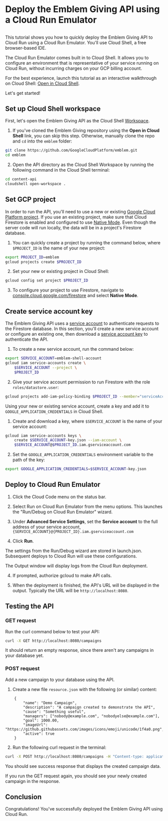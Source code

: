 # Deploy the Emblem Giving API using a Cloud Run Emulator
##
This tutorial shows you how to quickly deploy the Emblem Giving API to Cloud Run using a Cloud Run Emulator. You'll use Cloud Shell, a free browser-based IDE.

The Cloud Run Emulator comes built in to Cloud Shell. It allows you to configure an environment that is representative of your service running on Cloud Run, without incurring charges on your GCP billing account.

For the best experience, launch this tutorial as an interactive walkthrough on Cloud Shell: [Open in Cloud Shell](https://ssh.cloud.google.com/cloudshell/editor?cloudshell_git_repo=https://github.com/GoogleCloudPlatform/emblem&cloudshell_git_branch=main&cloudshell_tutorial=docs/tutorials/api.md). 

Let's get started!

## Set up Cloud Shell workspace
First, let's open the Emblem Giving API as the Cloud Shell [Workspace](https://cloud.google.com/shell/docs/workspaces).

1. If you've cloned the Emblem Giving repository using the **Open in Cloud Shell** link, you can skip this step. Otherwise, manually clone the repo and `cd` into the `emblem` folder:
```bash
git clone https://github.com/GoogleCloudPlatform/emblem.git
cd emblem
```

2. Open the API directory as the Cloud Shell Workspace by running the following command in the Cloud Shell <walkthrough-editor-spotlight spotlightId='menu-terminal'>terminal</walkthrough-editor-spotlight>:
```bash
cd content-api
cloudshell open-workspace .
```

## Set GCP project

In order to run the API, you'll need to use a new or existing [Google Cloud Platform project](https://cloud.google.com/resource-manager/docs/creating-managing-projects). If you use an existing project, make sure that Cloud Firestore is enabled and configured to use [Native Mode](https://cloud.google.com/datastore/docs/firestore-or-datastore). Even though the server code will run locally, the data will be in a project's Firestore database.

1. You can quickly create a project by running the command below, where `$PROJECT_ID` is the name of your new project:

```bash
export PROJECT_ID=emblem
gcloud projects create $PROJECT_ID
```

2. Set your new or existing project in Cloud Shell:
```bash
gcloud config set project $PROJECT_ID
```

3. To configure your project to use Firestore, navigate to [console.cloud.google.com/firestore](console.cloud.google.com/firestore) and select **Native Mode**.


## Create service account key

The Emblem Giving API uses a [service account](https://cloud.google.com/iam/docs/creating-managing-service-accounts) to authenticate requests to the Firestore database. In this section, you'll create a new service account or configure an existing one, then download a [service account key](https://cloud.google.com/iam/docs/creating-managing-service-account-keys) to authenticate the API. 

1. To create a new service account, run the command below:
```bash
export SERVICE_ACCOUNT=emblem-shell-account
gcloud iam service-accounts create \
    $SERVICE_ACCOUNT --project \
    $PROJECT_ID
```

2. Give your service account permission to run Firestore with the role `roles/datastore.user`:
```bash
gcloud projects add-iam-policy-binding $PROJECT_ID --member="serviceAccount:$SERVICE_ACCOUNT@$PROJECT_ID.iam.gserviceaccount.com" --role="roles/datastore.user"
```

Using your new or existing service account, create a key and add it to `GOOGLE_APPLICATION_CREDENTIALS` in Cloud Shell.

1. Create and download a key, where `$SERVICE_ACCOUNT` is the name of your service account:
```bash
gcloud iam service-accounts keys \
    create $SERVICE_ACCOUNT-key.json --iam-account \
    $SERVICE_ACCOUNT@$PROJECT_ID.iam.gserviceaccount.com
```

2. Set the `GOOGLE_APPLICATION_CREDENTIALS` environment variable to the path of the key:
```bash
export GOOGLE_APPLICATION_CREDENTIALS=$SERVICE_ACCOUNT-key.json
```


## Deploy to Cloud Run Emulator

1. Click the <walkthrough-editor-spotlight spotlightId="cloud-code-status-bar">Cloud Code menu</walkthrough-editor-spotlight> on the status bar.

2. Select <walkthrough-editor-spotlight spotlightId="cloud-code-run-on-cloud-run-emulator">Run on Cloud Run Emulator</walkthrough-editor-spotlight> from the menu options. This launches the "Run/Debug on Cloud Run Emulator" wizard.

3. Under **Advanced Service Settings**, set the **Service account** to the full address of your service account, `{SERVICE_ACCOUNT}@{PROJECT_ID}.iam.gserviceaccount.com`

3. Click **Run**.    

The settings from the Run/Debug wizard are stored in <walkthrough-editor-open-file filePath='./.theia/launch.json'>launch.json</walkthrough-editor-open-file>. Subsequent deploys to Cloud Run will use these configurations.

The <walkthrough-editor-spotlight spotlightId="output">Output</walkthrough-editor-spotlight> window will display logs from the Cloud Run deployment.

4. If prompted, authorize gcloud to make API calls.

5. When the deployment is finished, the API's URL will be displayed in the output. Typically the URL will be `http://localhost:8080`. 

## Testing the API

### GET request
Run the curl command below to test your API:
```bash
curl -X GET http://localhost:8080/campaigns
```

It should return an empty response, since there aren't any campaigns in your database yet.

### POST request
Add a new campaign to your database using the API.

1. Create a new file `resource.json` with the following (or similar) content:
```
    {
        "name": "Demo Campaign",
        "description": "A campaign created to demonstrate the API",
        "cause": "Something useful",
        "managers": ["nobody@example.com", "nobodyelse@example.com"],
        "goal": 1000.00,
        "imageUrl": "https://github.githubassets.com/images/icons/emoji/unicode/1f4a0.png",
        "active": true
    }
```

2. Run the following curl request in the terminal:
```bash
curl -X POST http://localhost:8080/campaigns -H "Content-type: application/json" -d @resource.json
```
You should see success response that displays the created campaign data.

If you run the GET request again, you should see your newly created campaign in the response.

## Conclusion
<walkthrough-conclusion-trophy></walkthrough-conclusion-trophy>
Congratulations! You've successfully deployed the Emblem Giving API using Cloud Run.

<walkthrough-inline-feedback></walkthrough-inline-feedback>
